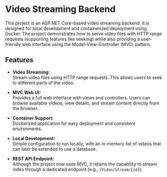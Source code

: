 # Video Streaming Backend

This project is an ASP.NET Core-based video streaming backend. It is designed for local development and containerized deployment using Docker. The project demonstrates how to serve video files with HTTP range requests (supporting features like seeking) while also providing a user-friendly web interface using the Model-View-Controller (MVC) pattern.

## Features

- **Video Streaming:**  
  Stream video files using HTTP range requests. This allows users to seek to different parts of the video.
  
- **MVC Web UI:**  
  Provides a full web interface with views and controllers. Users can browse available videos, view details, and stream content directly from the browser.
  
- **Container Support:**  
  Dockerized application for easy deployment and consistent environments.
  
- **Local Development:**  
  Simple configuration to run locally, with an in-memory list of videos that can later be extended to use a database.
  
- **REST API Endpoint:**  
  Although the project now uses MVC, it retains the capability to stream video through a dedicated endpoint (e.g., `/Video/Stream/{id}`).
